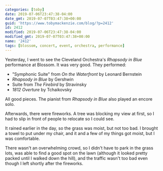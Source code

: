 ```yaml
---
categories: [toby]
date: 2019-07-06T23:47:38-04:00
date_gmt: 2019-07-07T03:47:38+00:00
guid: 'https://www.tobymackenzie.com/blog/?p=2412'
id: 2412
modified: 2019-07-06T23:47:38-04:00
modified_gmt: 2019-07-07T03:47:38+00:00
name: '2412'
tags: [blossom, concert, event, orchestra, performance]
---
```


Yesterday, I went to see the Cleveland Orchestra's *Rhapsody in Blue* performance at Blossom.<!--more-->  It was very good.  They performed:

- "Symphonic Suite" from *On the Waterfront* by Leonard Bernstein
- *Rhapsody in Blue* by Gershwin
- Suite from *The Firebird* by Stravinsky
- *1812 Overture* by Tchaikovsky

All good pieces.  The pianist from *Rhapsody in Blue* also played an encore solo.

Afterwards, there were fireworks.  A tree was blocking my view at first, so I had to slip in front of people to relocate so I could see.

It rained earlier in the day, so the grass was moist, but not too bad.  I brought a towel to put under my chair, and it and a few of my things got moist, but I was comfortable.

There wasn't an overwhelming crowd, so I didn't have to park in the grass lots, was able to find a good spot on the lawn (although it looked pretty packed until I walked down the hill), and the traffic wasn't too bad even though I left shortly after the fireworks.
